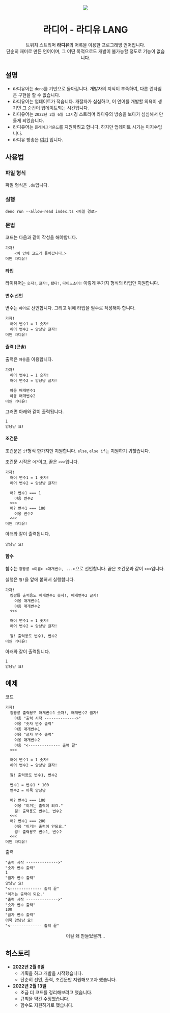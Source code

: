 <p align="center">
    <img src="https://w.namu.la/s/ad9c8d3717c499539b97476d2ef0460dad01707f278b44584b9f2ed23d80a7e1eed6114797fd6aa4e0fa798b15d4b3a317d8fd1e7faf3817a678e6e8f4cf2e24513ddefdecbc79734f46471a3af5268c" />
</p>

<h1 align="center">라디어 - 라디유 LANG</h1>

<p align="center">
    트위치 스트리머 <b>라디유</b>의 어록을 이용한 프로그래밍 언어입니다. <br />
    단순히 재미로 만든 언어이며, 그 어떤 목적으로도 개발이 불가능할 정도로 기능이 없습니다.
</p>

<h2>설명</h2>

- 라디유어는 `deno`를 기반으로 돌아갑니다. 개발자의 지식이 부족하여, 다른 런타임은 구현을 할 수 없습니다.
- 라디유어는 업데이트가 적습니다. 개잘자가 심심하고, 이 언어를 개발할 의욕이 생기면 그 순간이 업데이트되는 시간입니다.
- 라디유어는 `2022년 2월 6일 13시`경 스트리머 라디유의 방송을 보다가 심심해서 만들게 되었습니다.
- 라디유어는 `플레이그라운드`를 지원하려고 합니다. 하지만 업데이트 시기는 미지수입니다. 
- 라디유 방송은 [여기](https://www.twitch.tv/radiyu) 입니다.

<h2>사용법</h2>

<h3>파일 형식</h3>

파일 형식은 `.du`입니다.

<h3>실행</h3>

`deno run --allow-read index.ts <파일 경로>`

<h3>문법</h3>

코드는 다음과 같이 작성을 해야합니다.

```du
가자!
    <이 안에 코드가 들어갑니다.>
머찐 라디유!
```

<h4>타입</h4>

라이유어는 `숫자!`, `글자!`, `됐다!`, `다이노소어!` 이렇게 두가지 형식의 타입만 지원합니다.

<h4>변수 선언</h4>

변수는 `허어`로 선언합니다. 그리고 뒤에 타입을 필수로 작성해야 합니다.

```du
가자!
  허어 변수1 = 1 숫자!
  허어 변수2 = 앙냥냥 글자!
머찐 라디유!
```

<h4>출력 (콘솔)</h4>

출력은 `야옹`을 이용합니다.

```du
가자!
  허어 변수1 = 1 숫자!
  허어 변수2 = 앙냥냥 글자!
  
  야옹 매개변수1
  야옹 매개변수2
머찐 라디유!
```

그러면 아래와 같이 출력됩니다.

```text
1
앙냥냥 요!
```

<h4>조건문</h4>

조건문은 `if`형식 한가지만 지원합니다. `else`, `else if`는 지원하기 귀찮습니다.

조건문 시작은 `어?`이고, 끝은 `<<<`입니다.

```du
가자!
  허어 변수1 = 1 숫자!
  허어 변수2 = 앙냥냥 글자!
  
  어? 변수1 === 1
    야옹 변수2
  <<<
  어? 변수1 === 100
    야옹 변수2
  <<<
머찐 라디유!
```

아래와 같이 출력됩니다.

```text
앙냥냥 요!
```

<h4>함수</h4>

함수는 `킹짱룡 <이름> <매개변수, ...>`으로 선언합니다. 끝은 조건문과 같이 `<<<`입니다.

실행은 `웡!`을 앞에 붙혀서 실행합니다.

```du
가자!
  킹짱룡 출력용도 매개변수1 숫자!, 매개변수2 글자!
    야옹 매개변수1
    야옹 매개변수2
  <<<
  
  허어 변수1 = 1 숫자!
  허어 변수2 = 앙냥냥 글자!
  
  웡! 출력용도 변수1, 변수2
머찐 라디유!
```

아래와 같이 출력됩니다.

```text
1
앙냥냥 요!
```

<h2>예제</h2>

코드
```du
가자!
  킹짱룡 출력용도 매개변수1 숫자!, 매개변수2 글자!
    야옹 "출력 시작 -------------->"
    야옹 "숫자 변수 출력"
    야옹 매개변수1
    야옹 "글자 변수 출력"
    야옹 매개변수2
    야옹 "<-------------- 출력 끝"
  <<<

  허어 변수1 = 1 숫자!
  허어 변수2 = 앙냥냥 글자!

  웡! 출력용도 변수1, 변수2

  변수1 = 변수1 * 100
  변수2 = 어묵 앙냥냥

  어? 변수1 === 100
    야옹 "이거는 출력이 되요."
    웡! 출력용도 변수1, 변수2
  <<<
  어? 변수1 === 200
    야옹 "이거는 출력이 안되요."
    웡! 출력용도 변수1, 변수2
  <<<
머찐 라디유!
```

출력
```text
"출력 시작 -------------->"
"숫자 변수 출력"
1
"글자 변수 출력"
앙냥냥 요!
"<-------------- 출력 끝"
"이거는 출력이 되요."
"출력 시작 -------------->"
"숫자 변수 출력"
100
"글자 변수 출력"
어묵 앙냥냥 요!
"<-------------- 출력 끝"
```

<p align="center">
    이걸 왜 만들었을까...
</p>

<h2>히스토리</h2>

- **2022년 2월 6일**
  - 기획을 하고 개발을 시작했습니다.
  - 단순히 선언, 출력, 조건문만 지원해보고자 했습니다.
- **2022년 2월 13일**
  - 조금 더 코드를 정리해보려고 했습니다.
  - 규칙을 약간 수정했습니다.
  - 함수도 지원하기로 했습니다.
